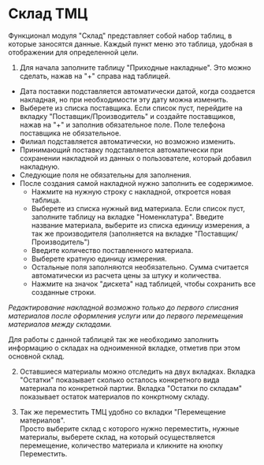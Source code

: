 # Склад ТМЦ

Функционал модуля "Склад" представляет собой набор таблиц, в которые заносятся данные. Каждый пункт меню это таблица, удобная в отображении для определенной цели.   

1. Для начала заполните таблицу "Приходные накладные". Это можно сделать, нажав на "+" справа над таблицей.    
- Дата поставки подставляется автоматически датой, когда создается накладная, но при необходимости эту дату можна изменить.   
- Выберете из списка поставщика. Если список пуст, перейдите на вкладку "Поставщик/Производитель" и создайте поставщиков, нажав на "+" и заполнив обязательное поле. Поле телефона поставщика не обязательное.   
- Филиал подставляется автоматически, но возможно изменить.
- Принимающий поставку подставляется автоматически при сохранении накладной из данных о пользователе, который добавил накладную.
- Следующие поля не обязательны для заполнения.
- После создания самой накладной нужно заполнить ее содержимое.
    - Нажмите на нужную строку с накладной, откроется новая таблица.   
    - Выберете из списка нужный вид материала. Если список пуст, заполните таблицу на вкладке "Номенклатура". Введите название материала, выберите из списка единицу измерения, а так же производителя (заполняется на вкладке "Поставщик/Производитель")
    - Введите количество поставленного материала.
    - Выберете кратную единицу измерения.
    - Остальные поля заполняются необязательно. Сумма считается автоматически из расчета цены за штуку и количества.
    - Нажмите на значок "дискета" над таблицей, чтобы сохранить все созданные строки.   

*Редактирование накладной возможно только до первого списания материалов после оформления услуги или до первого перемещения материалов между складами.*    

Для работы с данной таблицей так же необходимо заполнить информацию о складах на одноименной вкладке, отметив при этом основной склад.

2. Оставшиеся материалы можно отследить на двух вкладках. Вкладка "Остатки" показывает сколько осталось конкретного вида материала по конкретной партии. Вкладка "Остатки по складам" показывает остаток материалов по конкртному складу.   

3. Так же переместить ТМЦ удобно со вкладки "Перемещение материалов".   
Просто выберите склад с которого нужно переместить, нужные материалы, выберете склад, на который осуществляется перемещение, количество материала и кликните на кнопку Переместить. 
